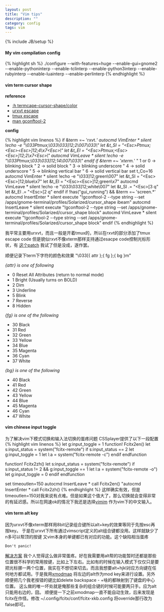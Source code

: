 ```yaml
---
layout: post
title: "Vim tips"
description: ""
category: config
tags: vim
---
```

{% include JB/setup %}

#### My vim compilation config

{% highlight sh %}
./configure --with-features=huge --enable-gui=gnome2 --enable-pythoninterp --enable-tclinterp --enable-python3interp --enable-rubyinterp --enable-luainterp --enable-perlinterp
{% endhighlight %}

#### vim term cursor shape

**reference**

* [:h termcape-cursor-shape/color](http://vimdoc.sourceforge.net/htmldoc/term.html#termcap-cursor-color)
* [urxvt escape](http://linux.die.net/man/7/urxvt)
* [tmux escape](http://comments.gmane.org/gmane.comp.terminal-emulators.tmux.user/1322)
* [man gconftool-2](http://linux.die.net/man/1/gconftool-2)

**config**

{% highlight vim linenos %}
if &term =~ 'rxvt.*'
    autocmd VimEnter * silent !echo -e "\033Ptmux;\033\033]12;2\007\033\\"
    let &t_SI = "\<Esc>Ptmux;\<Esc>\<Esc>]12;4\x7\<Esc>\\"
    let &t_EI = "\<Esc>Ptmux;\<Esc>\<Esc>]12;2\x7\<Esc>\\"
    autocmd VimLeave * silent !echo -e "\033Ptmux;\033\033]12;14\007\033\\"
endif
if &term =~ 'xterm.*'
    " 1 or 0 -> blinking block
    " 2 -> solid block
    " 3 -> blinking underscore
    " 4 -> solid underscore
    " 5 -> blinking vertical bar
    " 6 -> solid vertical bar
    set t_Co=16
    autocmd VimEnter * silent !echo -e "\033]12;green\007"
    let &t_SI = "\<Esc>\<Esc>]12;blue\x7"
    let &t_EI = "\<Esc>\<Esc>]12;green\x7"
    autocmd VimLeave * silent !echo -e "\033\033]12;white\007"
    let &t_SI .= "\<Esc>[3 q"
    let &t_EI .= "\<Esc>[2 q"
endif
if !has("gui_running") && &term =~ 'screen.*'
    autocmd InsertEnter * silent execute "!gconftool-2 --type string --set /apps/gnome-terminal/profiles/Solarized/cursor_shape ibeam"
    autocmd InsertLeave * silent execute "!gconftool-2 --type string --set /apps/gnome-terminal/profiles/Solarized/cursor_shape block"
    autocmd VimLeave * silent execute "!gconftool-2 --type string --set /apps/gnome-terminal/profiles/Solarized/cursor_shape block"
endif
{% endhighlight %}

我平常主要用urxvt，而且一般是开着tmux的，所以在rxvt的部分添加了tmux escape code
但是貌似rxvt不像xterm那样支持通过esacpe code控制光标形状，有 [这个patch](https://github.com/yoran-brault/patchs) 我试了但是没成，遂作罢。

顺便记录下term下字符的颜色和效果
 "\033\[{ attr };{ fg };{ bg }m"

*{attr} is one of following*
*  0   Reset All Attributes (return to normal mode)
*  1   Bright (Usually turns on BOLD)
*  2   Dim
*  3   Underline
*  5   Blink
*  7   Reverse
*  8   Hidden

*{fg} is one of the following*
*  30  Black
*  31  Red
*  32  Green
*  33  Yellow
*  34  Blue
*  35  Magenta
*  36  Cyan
*  37  White

*{bg} is one of the following*
*  40  Black
*  41  Red
*  42  Green
*  43  Yellow
*  44  Blue
*  45  Magenta
*  46  Cyan
*  47  White

#### vim chinese input toggle

为了解决vim下模式切换和输入法切换的蛋疼问题
CSSplayer提供了以下一段配置
{% highlight vim linenos %}
let g:input_toggle = 1
function! Fcitx2en()
   let s:input_status = system("fcitx-remote")
   if s:input_status == 2
      let g:input_toggle = 1
      let l:a = system("fcitx-remote -c")
   endif
endfunction

function! Fcitx2zh()
   let s:input_status = system("fcitx-remote")
   if s:input_status != 2 && g:input_toggle == 1
      let l:a = system("fcitx-remote -o")
      let g:input_toggle = 0
   endif
endfunction

set timeoutlen=150
autocmd InsertLeave * call Fcitx2en()
"autocmd InsertEnter * call Fcitx2zh()
{% endhighlight %}
这样确实有效，但是 timeoutlen=150对我来说有点难。但是如果这个值大了，那么切换就会变得非常的有延迟感。所以在网速ok的情况下我还是选择[vimim](http://vimim.googlecode.com/svn/vimim/vimim.html) 作为vim下的中文输入。


#### vim term alt key

因为urxvt不像xterm那样用8bit记录组合键所以alt+key的效果等同于先按esc再按key。
于是在urxvt下所有通过vimscript定义的alt组合键都没用。这样就缺少了n多可以帮顶的按键
又vim本身的单键都已有对应的功能。这个缺陷相当蛋疼

`Don't panic!`

[解决方案](http://vim.wikia.com/wiki/Get_Alt_key_to_work_in_terminal)
我个人觉得这么做非常蛋疼。好在我需要用alt帮的功能暂时还都是那些位置很不科学的常用按键，比如上下左右。比如有的时候在输入模式下仅仅只是要把光标挪一两个位置，我实在不想切来切去。而且我想要alt+hjkl对应方向键在任何地方都试用。于是我用[xmodmap](https://wiki.archlinux.org/index.php/Xmodmap) 将左边的alt作为mod key来进行设置。另外顺便把几个我老按错的键比如delete backspace - +啥的都映射到了键盘的中心位置。
这么做的唯一坏处就是俺那些复杂的组合键的时候可能要两只手。应为alt只能用右边的，囧。
顺便提一下之前xmodmap一直不能自动生效，后来发现是fcitx在作怪。修改 ~/.config/fcitx/conf/fcitx-xkb.config 将override那行改为false即可。
